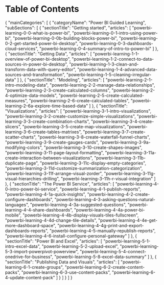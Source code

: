<properties
   pageTitle="Guided Learning Table of Contents"
   description="Guided Learning Table of Contents"
   services="powerbi"
   documentationCenter=""
   authors="v-maleh"
   manager="mblythe"
   editor=""
   tags=""/>

<tags
   ms.service="powerbi"
   ms.devlang="NA"
   ms.topic="article"
   ms.tgt_pltfrm="NA"
   ms.workload="powerbi"
   ms.date="02/08/2016"
   ms.author="v-maleh"/>

<!---
This file contains the table of contents structure in JSON format.   

Note to localization team:
Only the categoryName and sectionTitle fields should be translated.  The articles field should not be modified during localization.
-->

# Table of Contents

{
  "mainCategories": [
    {
      "categoryName": "Power BI Guided Learning",
      "subSections": [
        {
          "sectionTitle": "Getting started",
          "articles": [
            "powerbi-learning-0-0-what-is-power-bi",
            "powerbi-learning-0-1-intro-using-power-bi",
            "powerbi-learning-0-0b-building-blocks-power-bi",
            "powerbi-learning-0-2-get-started-power-bi-desktop",
            "powerbi-learning-0-3-dashboards-cloud-services",
            "powerbi-learning-0-4-summary-of-intro-to-power-bi"
            ]
        },
        {
          "sectionTitle": "Getting Data",
          "articles": [
            "powerbi-learning-1-1-overview-of-power-bi-desktop",
            "powerbi-learning-1-2-connect-to-data-sources-in-power-bi-desktop",
            "powerbi-learning-1-3-clean-and-transform-data-with-query-editor",
            "powerbi-learning-1-4-advanced-data-sources-and-transformation",
            "powerbi-learning-1-5-cleaning-irregular-data"
          ]
        },
        {
          "sectionTitle": "Modeling",
          "articles": [
            "powerbi-learning-2-1-intro-modeling-data",
            "powerbi-learning-2-2-manage-data-relationships",
            "powerbi-learning-2-3-create-calculated-columns",
            "powerbi-learning-2-4-optimize-data-models",
            "powerbi-learning-2-5-create-calculated-measures",
            "powerbi-learning-2-6-create-calculated-tables",
            "powerbi-learning-2-6a-explore-time-based-data"
          ]
        },
        {
          "sectionTitle": "Visualizations",
          "articles": [
            "powerbi-learning-3-1-intro-visualizations",
            "powerbi-learning-3-2-create-customize-simple-visualizations",
            "powerbi-learning-3-3-create-combination-charts",
            "powerbi-learning-3-4-create-slicers",
            "powerbi-learning-3-5-create-map-visualizations",
            "powerbi-learning-3-6-create-tables-matrixes",
            "powerbi-learning-3-7-create-scatter-charts",
            "powerbi-learning-3-8-create-waterfall-funnel-charts",
            "powerbi-learning-3-9-create-gauges-cards",
            "powerbi-learning-3-9a-modifying-colors",
            "powerbi-learning-3-10-create-shapes-images",
            "powerbi-learning-3-11-page-layout-formatting",
            "powerbi-learning-3-11a-create-interaction-between-visualizations",
            "powerbi-learning-3-11b-duplicate-page",
            "powerbi-learning-3-11c-display-empty-categories",
            "powerbi-learning-3-11d-customize-summarization-categorization",
            "powerbi-learning-3-11f-arrange-visual-zorder",
            "powerbi-learning-3-11g-visual-hierarchies-drilling",
            "powerbi-learning-3-11h-r-visual-integration"
          ]
        },
        {
          "sectionTitle": "The Power BI Service",
          "articles": [
            "powerbi-learning-4-0-intro-power-bi-service",
            "powerbi-learning-4-1-publish-reports",
            "powerbi-learning-4-1a-quick-insights",
            "powerbi-learning-4-2-create-configure-dashboards",
            "powerbi-learning-4-3-asking-questions-natural-languages",
            "powerbi-learning-4-3a-suggested-questions",
            "powerbi-learning-4-4-share-dashboards",
            "powerbi-learning-4-4a-power-bi-mobile",
            "powerbi-learning-4-4b-display-visuals-tiles-fullscreen",
            "powerbi-learning-4-4d-change-tile-details",
            "powerbi-learning-4-4e-get-more-dashboard-space",
            "powerbi-learning-4-4g-print-and-export-dashboards-reports",
            "powerbi-learning-4-5-manually-republish-reports",
            "powerbi-learning-4-6-install-configure-personal-gateway"
          ]
        },
        {
          "sectionTitle": "Power BI and Excel",
          "articles": [
            "powerbi-learning-5-1-intro-excel-data",
            "powerbi-learning-5-2-upload-excel",
            "powerbi-learning-5-3-import-powerpivot-powerview",
            "powerbi-learning-5-4-connect-onedrive-for-business",
            "powerbi-learning-5-8-excel-data-summary"
          ]
        },
        {
          "sectionTitle": "Publishing Data and Visuals",
          "articles": [
            "powerbi-learning-6-1-create-groups",
            "powerbi-learning-6-2-create-content-packs",
            "powerbi-learning-6-3-use-content-packs",
            "powerbi-learning-6-4-update-content-pack"
          ]
        }
      ]
    }
  ]
}
